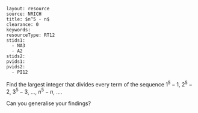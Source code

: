 ````
layout: resource
source: NRICH
title: $n^5 - n$
clearance: 0
keywords:
resourceType: RT12
stids1:
  - NA3
  - A2
stids2:
pvids1:
pvids2:
  - PI12

````

Find the largest integer that divides every term of the sequence $1^5-1$, $2^5-2$, $3^5-3$, ..., $n^5 - n$, ....

Can you generalise your findings?
